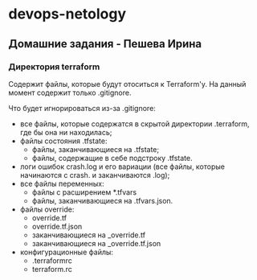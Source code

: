 # devops-netology

## Домашние задания - Пешева Ирина

### Директория terraform

Содержит файлы, которые будут отоситься к Terraform'у. На данный момент содержит только .gitignore.

Что будет игнорироваться из-за .gitignore:
* все файлы, которые содержатся в скрытой директории .terraform, где бы она ни находилась;
* файлы состояния .tfstate:
    * файлы, заканчивающиеся на .tfstate;
    * файлы, содержащие в себе подстроку .tfstate.
* логи ошибок crash.log и его вариации (все файлы, которые начинаются с crash. и заканчиваются .log);
* все файлы переменных: 
    * файлы с расширением *.tfvars 
    * файлы, заканчивающиеся на .tfvars.json.
* файлы override:
    * override.tf
    * override.tf.json
    * заканчивающиеся на _override.tf
    * заканчивающиеся на _override.tf.json
* конфигурационные файлы:
    * .terraformrc
    * terraform.rc